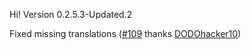 Hi! Version 0.2.5.3-Updated.2

Fixed missing translations ([#109](https://github.com/Bumer-32/Redstone-Helper/issues/109) thanks [DODOhacker10](https://github.com/DODOhacker10))